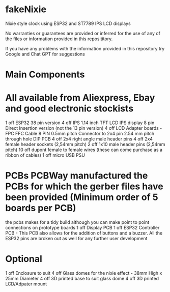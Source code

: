 # fakeNixie
Nixie style clock using ESP32 and ST7789 IPS LCD displays

No warranties or guarantees are provided or inferred for the use of any of the files or information provided in this reposititory.

If you have any problems with the information provided in this repository try Google and Chat GPT for suggestions

# Main Components
All available from Aliexpress, Ebay and good electronic stockists
===============
1 off ESP32 38 pin version
4 off IPS 1.14 inch TFT LCD IPS display 8 pin Direct Insertion version (not the 13 pin version)
4 off LCD Adapter boards - FPC FFC Cable 8 PIN 0.5mm pitch Connector to 2x4 pin 2.54 mm pitch through hole DIP PCB
4 off 2x4 right angle male header pins 
4 off 2x4 female header sockets (2,54mm pitch)
2 off 1x10 male header pins (2,54mm pitch)
10 off dupont female to female wires (these can come purchase as a ribbon of cables)
1 off micro USB PSU

PCBs
PCBWay manufactured the PCBs for which the gerber files have been provided (Minimum order of 5 boards per PCB)
====
the pcbs makes for a tidy build although you can make point to point connections on prototype boards
1 off Display PCB
1 off ESP32 Controller PCB - This PCB also allows for the addition of buttons and a buzzer.  All the ESP32 pins are broken out as well for any further user development

Optional
========
1 off Enclosure to suit
4 off Glass domes for the nixie effect - 38mm High x 25mm Diameter
4 off 3D printed base to suit glass dome
4 off 3D printed LCD/Adpater mount
